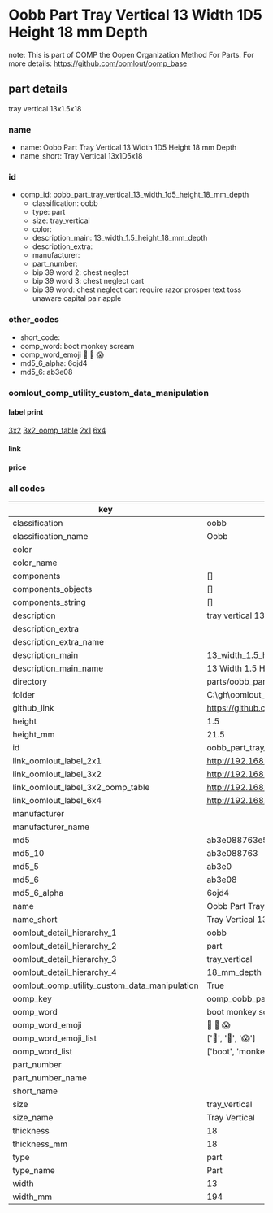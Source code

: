 # Oobb Part Tray Vertical 13 Width 1D5 Height 18 mm Depth  

note: This is part of OOMP the Oopen Organization Method For Parts. For more details: https://github.com/oomlout/oomp_base

##  part details
  



tray vertical 13x1.5x18



### name
* name: Oobb Part Tray Vertical 13 Width 1D5 Height 18 mm Depth
* name_short: Tray Vertical 13x1D5x18 
### id
* oomp_id: oobb_part_tray_vertical_13_width_1d5_height_18_mm_depth
  * classification: oobb
  * type: part
  * size: tray_vertical
  * color: 
  * description_main: 13_width_1.5_height_18_mm_depth
  * description_extra: 
  * manufacturer: 
  * part_number: 
  * bip 39 word 2: chest neglect
  * bip 39 word 3: chest neglect cart
  * bip 39 word: chest neglect cart require razor prosper text toss unaware capital pair apple

### other_codes
* short_code: 
* oomp_word: boot monkey scream
* oomp_word_emoji :boot: :monkey: :scream:
* md5_6_alpha: 6ojd4
* md5_6: ab3e08






### oomlout_oomp_utility_custom_data_manipulation
#### label print
[3x2](http://192.168.1.245:1112/?label=oomp%206ojd4)
[3x2_oomp_table](http://192.168.1.108:1112/?label=oomp%206ojd4)
[2x1](http://192.168.1.242:1112/?label=oomp%206ojd4)
[6x4](http://192.168.1.55:1112/?label=oomp%206ojd4)    

#### link

                              

#### price







### all codes 
| key | value |  
| --- | --- |  
| classification | oobb |  
| classification_name | Oobb |  
| color |  |  
| color_name |  |  
| components | [] |  
| components_objects | [] |  
| components_string | [] |  
| description | tray vertical 13x1.5x18 |  
| description_extra |  |  
| description_extra_name |  |  
| description_main | 13_width_1.5_height_18_mm_depth |  
| description_main_name | 13 Width 1.5 Height 18 mm Depth |  
| directory | parts/oobb_part_tray_vertical_13_width_1d5_height_18_mm_depth |  
| folder | C:\gh\oomlout_oobb_version_4_generated_parts\parts\oobb_part_tray_vertical_13_width_1d5_height_18_mm_depth |  
| github_link | https://github.com/oomlout/oomlout_oomp_part_src/tree/main/parts/oobb_part_tray_vertical_13_width_1d5_height_18_mm_depth |  
| height | 1.5 |  
| height_mm | 21.5 |  
| id | oobb_part_tray_vertical_13_width_1d5_height_18_mm_depth |  
| link_oomlout_label_2x1 | http://192.168.1.242:1112/?label=oomp%206ojd4 |  
| link_oomlout_label_3x2 | http://192.168.1.245:1112/?label=oomp%206ojd4 |  
| link_oomlout_label_3x2_oomp_table | http://192.168.1.108:1112/?label=oomp%206ojd4 |  
| link_oomlout_label_6x4 | http://192.168.1.55:1112/?label=oomp%206ojd4 |  
| manufacturer |  |  
| manufacturer_name |  |  
| md5 | ab3e088763e5bbf6b2595b704625013c |  
| md5_10 | ab3e088763 |  
| md5_5 | ab3e0 |  
| md5_6 | ab3e08 |  
| md5_6_alpha | 6ojd4 |  
| name | Oobb Part Tray Vertical 13 Width 1D5 Height 18 mm Depth |  
| name_short | Tray Vertical 13x1D5x18  |  
| oomlout_detail_hierarchy_1 | oobb |  
| oomlout_detail_hierarchy_2 | part |  
| oomlout_detail_hierarchy_3 | tray_vertical |  
| oomlout_detail_hierarchy_4 | 18_mm_depth |  
| oomlout_oomp_utility_custom_data_manipulation | True |  
| oomp_key | oomp_oobb_part_tray_vertical_13_width_1d5_height_18_mm_depth |  
| oomp_word | boot monkey scream |  
| oomp_word_emoji | :boot: :monkey: :scream: |  
| oomp_word_emoji_list | [':boot:', ':monkey:', ':scream:'] |  
| oomp_word_list | ['boot', 'monkey', 'scream'] |  
| part_number |  |  
| part_number_name |  |  
| short_name |  |  
| size | tray_vertical |  
| size_name | Tray Vertical |  
| thickness | 18 |  
| thickness_mm | 18 |  
| type | part |  
| type_name | Part |  
| width | 13 |  
| width_mm | 194 |  
